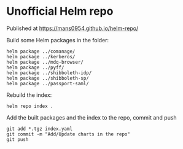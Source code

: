 # Unofficial Helm repo

Published at https://mans0954.github.io/helm-repo/

Build some Helm packages in the folder:
```
helm package ../comanage/
helm package ../kerberos/
helm package ../mdq-browser/
helm package ../pyff/
helm package ../shibboleth-idp/
helm package ../shibboleth-sp/
helm package ../passport-saml/
```
Rebuild the index:
```
helm repo index .
```
Add the built packages and the index to the repo, commit and push
```
git add *.tgz index.yaml
git commit -m "Add/Update charts in the repo"
git push
```

